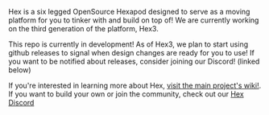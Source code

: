 Hex is a six legged OpenSource Hexapod designed to serve as a moving platform for you to tinker with and build on top of! We are currently working on the third generation of the platform, Hex3.

This repo is currently in development! As of Hex3, we plan to start using github releases to signal when design changes are ready for you to use! If you want to be notified about releases, consider joining our Discord! (linked below)

If you're interested in learning more about Hex, [visit the main project's wiki!](https://github.com/ManufacturedMotion/Hexapod/wiki). If you want to build your own or join the community, check out our [Hex Discord](https://discord.gg/v3bbvRtFUr)
